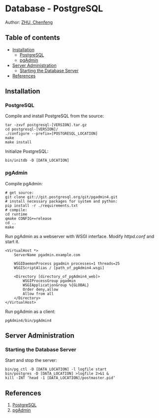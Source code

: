 Database - PostgreSQL
=====================

Author: [ZHU, Chenfeng](http://about.me/zhuchenfeng)

## Table of contents

* [Installation](#installation)
  * [PostgreSQL](#postgresql)
  * [pgAdmin](#pgadmin)
* [Server Administration](#server-administration)
  * [Starting the Database Server](#starting-the-database-server)
* [References](#references)


## Installation

### PostgreSQL

Compile and install PostgreSQL from the source:
``` shell
tar -zxvf postgresql-[VERSION].tar.gz
cd postgresql-[VERSION]/
./configure --prefix=[POSTGRESQL_LOCATION]
make
make install
```

Initialize PostgreSQL:
``` shell
bin/initdb -D [DATA_LOCATION]
```

### pgAdmin

Compile pgAdmin:
``` shell
# get source:
git clone git://git.postgresql.org/git/pgadmin4.git
# install necessary packages for system and python:
pip install -r ./requirements.txt
# compile:
cd runtime
qmake CONFIG+=release
cd ..
make
```

Run pgAdmin as a webserver with WSGI interface. Modify _httpd.conf_ and start it.
``` 
<VirtualHost *>
    ServerName pgadmin.example.com

    WSGIDaemonProcess pgadmin processes=1 threads=25
    WSGIScriptAlias / [path_of_pgAdmin4.wsgi]

    <Directory [directory_of_pgAdmin4_web]>
        WSGIProcessGroup pgadmin
        WSGIApplicationGroup %{GLOBAL}
        Order deny,allow
        Allow from all
    </Directory>
</VirtualHost>
```

Run pgAdmin as a client:
``` shell
pgAdmin4/bin/pgAdmin4
```

## Server Administration

### Starting the Database Server

Start and stop the server:
``` shell
bin/pg_ctl -D [DATA_LOCATION] -l logfile start
bin/postgres -D [DATA_LOCATION] >logfile 2>&1 &
kill -INT ‘head -1 [DATA_LOCATION]/postmaster.pid‘
```

## References

1. [PostgreSQL](https://www.postgresql.org/)
2. [pgAdmin](https://www.pgadmin.org/)

